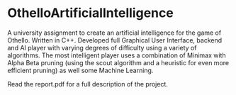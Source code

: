 OthelloArtificialIntelligence
=============================

A university assignment to create an artificial intelligence for the game of Othello. Written in C++. Developed full Graphical User Interface, backend and AI player with varying degrees of difficulty using a variety of algorithms. The most intelligent player uses a combination of Minimax with Alpha Beta pruning (using the scout algorithm and a heuristic for even more efficient pruning) as well some Machine Learning.

Read the report.pdf for a full description of the project.
